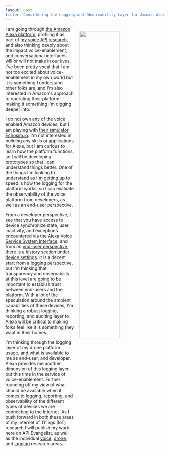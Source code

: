 ```yaml
---
layout: post
title: 'Considering the Logging and Observability Layer for Amazon Alexa Enablement'
---
```

<p><img style="padding: 15px;" src="http://kinlane-productions.s3.amazonaws.com/api_evangelist_site/blog/alexa_history.png" alt="" width="50%" align="right" /></p>
<p>I am going through <a href="https://developer.amazon.com/alexa">the Amazon Alexa platform</a>, profiling it as part of <a href="http://voice.apievangelist.com/">my voice API research</a>, and also thinking deeply about the impact voice-enablement, and conversational interfaces will or will not make in our lives. I've been pretty vocal that I am not too excited about voice-enablement in my own world&nbsp;but it is something&nbsp;I understand other folks are, and I'm also interested in Amazon's approach to operating their platform--making it something I'm digging deeper into.&nbsp;</p>
<p>I do not own any of the voice enabled&nbsp;Amazon devices, but I am playing with <a href="https://echosim.io/">their simulator Echosim.io</a>. I'm not interested in building any skills&nbsp;or applications for Alexa, but I am curious to learn how the platform functions, so I will be developing prototypes&nbsp;so that I can understand things better. One of the things I'm looking to understand as I'm getting up to speed is how the logging for the platform works, so I can evaluate the observability of the voice platform&nbsp;from developers, as well as an end-user perspective.</p>
<p>From a developer perspective, I see that you have access to device&nbsp;synchronize state, user inactivity, and exceptions encountered via the <a href="https://developer.amazon.com/public/solutions/alexa/alexa-voice-service/reference/system">Alexa Voice Service System Interface</a>, and from an <a href="http://alexa.amazon.com/spa/index.html#settings">end-user perspective, there is a history section under device settings</a>. It is a decent start from a logging perspective, but I'm thinking that transparency and observability at this level are going to be important to establish trust between end-users and the platform. With a lot of the speculation around the ambient capabilities of these devices, I'm thinking a robust logging, reporting, and auditing layer to Alexa will be critical to making folks feel like it is something they want in their homes.</p>
<p>I'm thinking through the logging layer of my drone platform usage, and what is available to me as end-user, and developer. Alexa provides me another dimension of this logging layer, but this time in the service of voice-enablement. Further rounding off my view of what should be available when it comes to logging, reporting, and observability of the different types of devices we are connecting to the Internet. As I push forward in both these areas of my Internet of Things (IoT) research I will publish my work here on API Evangelist, as well as the individual <a href="http://voice.apievangelist.com/">voice</a>, <a href="http://drones.apievangelist.com/">drone</a>, and <a href="http://logging.apievangelist.com">logging</a> research areas.</p>